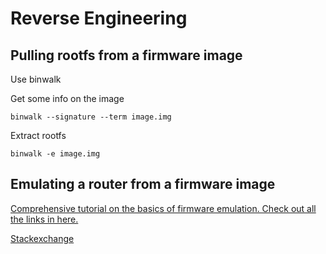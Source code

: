 # Reverse Engineering

## Pulling rootfs from a firmware image

Use binwalk

Get some info on the image

```
binwalk --signature --term image.img
```

Extract rootfs

```
binwalk -e image.img
```

## Emulating a router from a firmware image

[Comprehensive tutorial on the basics of firmware emulation. Check out all the links in here.](https://www.zerodayinitiative.com/blog/2020/5/27/mindshare-how-to-just-emulate-it-with-qemu)

[Stackexchange](https://reverseengineering.stackexchange.com/questions/4480/emulate-tp-link-wr740n-with-qemu)
